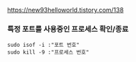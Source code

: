 https://new93helloworld.tistory.com/138



### 특정 포트를 사용중인 프로세스 확인/종료



```shell
sudo isof -i :"포트 번호"
sudo kill -9 :"프로세스 번호"
```

